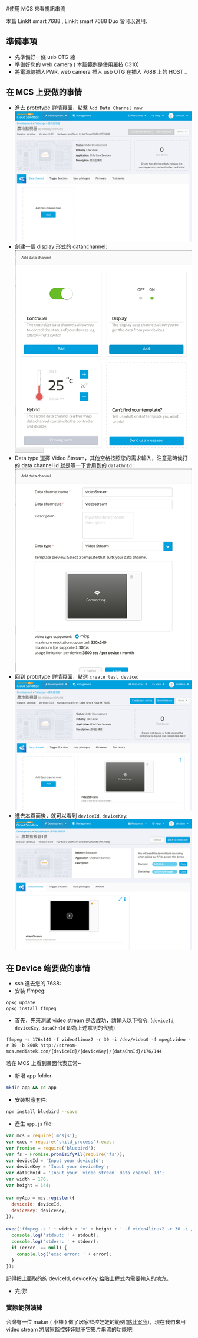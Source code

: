 #使用 MCS 來看視訊串流


本篇 LinkIt smart 7688 , LinkIt smart 7688 Duo 皆可以適用.

## 準備事項

* 先準備好一條 usb OTG 線
* 準備好您的 web camera ( 本篇範例是使用羅技 C310)
* 將電源線插入PWR, web camera 插入 usb OTG 在插入 7688 上的 HOST 。

## 在 MCS 上要做的事情

* 進去 prototype 詳情頁面，點擊 `Add Data Channel now`:
![](videostream_prototype01.png)
* 創建一個 display 形式的 datahchannel:
![](videostream_prototype02.png)
* Data type 選擇 Video Stream，其他空格按照您的需求輸入，注意這時候打的 data channel id 就是等一下會用到的 `dataChnId` :
![](videostream_prototype03.png)
* 回到 prototype 詳情頁面，點選 `create test device`:
![](videostream_prototype04.png)
* 進去本頁面後，就可以看到 `deviceId`, `deviceKey`:
![](videostream_prototype05.png)


## 在 Device 端要做的事情

* ssh 進去您的 7688:
* 安裝 ffmpeg:
```
opkg update
opkg install ffmpeg
```

* 首先，先來測試 video stream 是否成功，請輸入以下指令: (`deviceId`, `deviceKey`, `dataChnId` 即為上述拿到的代號)

```
ffmpeg -s 176x144 -f video4linux2 -r 30 -i /dev/video0 -f mpeg1video -r 30 -b 800k http://stream-mcs.mediatek.com/{deviceId}/{deviceKey}/{dataChnId}/176/144
```

若在 MCS 上看到畫面代表正常~

* 新增 app folder

``` bash
mkdir app && cd app
```

* 安裝對應套件:

```bash
npm install bluebird --save
```

* 產生 `app.js` file:

``` js
var mcs = require('mcsjs');
var exec = require('child_process').exec;
var Promise = require('bluebird');
var fs = Promise.promisifyAll(require('fs'));
var deviceId = 'Input your deviceId';
var deviceKey = 'Input your deviceKey';
var dataChnId = 'Input your `video stream` data channel Id';
var width = 176;
var height = 144;

var myApp = mcs.register({
  deviceId: deviceId,
  deviceKey: deviceKey,
});

exec('ffmpeg -s ' + width + 'x' + height + ' -f video4linux2 -r 30 -i /dev/video0 -f mpeg1video -r 30 -b 800k http://stream-mcs.mediatek.com/' + deviceId + '/' +deviceKey + '/' + dataChnId + '/' + width + '/' + height, function(error, stdout, stderr) {
  console.log('stdout: ' + stdout);
  console.log('stderr: ' + stderr);
  if (error !== null) {
    console.log('exec error: ' + error);
  }
});
```
記得把上面取的的 deviceId, deviceKey 給貼上程式內需要輸入的地方。

* 完成!

### 實際範例演練

台灣有一位 maker ( 小棟 ) 做了居家監控娃娃的範例([點此案我](https://makerpro_taiwan.gitbooks.io/diy-linklt-smart-7688duo-monitor-doll/content/))，現在我們來用 video stream 將居家監控娃娃賦予它影片串流的功能吧!

